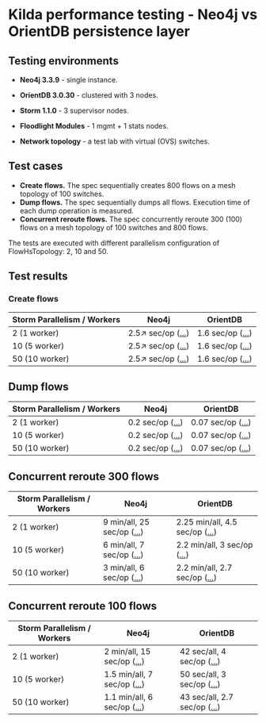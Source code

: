 # Kilda performance testing - Neo4j vs OrientDB persistence layer

## Testing environments
- **Neo4j 3.3.9** - single instance.
- **OrientDB 3.0.30** - clustered with 3 nodes. 


- **Storm 1.1.0** - 3 supervisor nodes.
- **Floodlight Modules** - 1 mgmt + 1 stats nodes.
- **Network topology** - a test lab with virtual (OVS) switches.

## Test cases
- **Create flows.** The spec sequentially creates 800 flows on a mesh topology of 100 switches.
- **Dump flows.** The spec sequentially dumps all flows. Execution time of each dump operation is measured.
- **Concurrent reroute flows.** The spec concurrently reroute 300 (100) flows on a mesh topology of 100 switches and 800 flows.

The tests are executed with different parallelism configuration of FlowHsTopology: 2, 10 and 50.

## Test results

### Create flows
|Storm Parallelism / Workers | Neo4j | OrientDB|
|---|---|---|
|2 (1 worker) | 2.5↗ sec/op ([...](neo4j_p2w1_flow_create_f800_s100_mimmax.png)) | 1.6 sec/op ([...](orientdb_p2w1_flow_create_f800_s100_mimmax.png))|
|10 (5 worker) | 2.5↗ sec/op ([...](neo4j_p10w5_flow_create_f800_s100_mimmax.png)) | 1.6 sec/op ([...](orientdb_p10w5_flow_create_f800_s100_mimmax.png))|
|50 (10 worker) | 2.5↗ sec/op ([...](neo4j_p50w10_flow_create_f800_s100_mimmax.png)) | 1.6 sec/op ([...](orientdb_p50w10_flow_create_f800_s100_mimmax.png))|
 
## Dump flows
|Storm Parallelism / Workers | Neo4j | OrientDB|
|---|---|---|
|2 (1 worker) | 0.2 sec/op ([...](neo4j_p2w1_flow_dump_f800_s100_mimmax.png)) | 0.07 sec/op ([...](orientdb_p2w1_flow_dump_f800_s100_mimmax.png))|
|10 (5 worker) | 0.2 sec/op ([...](neo4j_p10w5_flow_dump_f800_s100_mimmax.png)) | 0.07 sec/op ([...](orientdb_p10w5_flow_dump_f800_s100_mimmax.png))|
|50 (10 worker) | 0.2 sec/op ([...](neo4j_p50w10_flow_dump_f800_s100_mimmax.png)) | 0.07 sec/op ([...](orientdb_p50w10_flow_dump_f800_s100_mimmax.png))|

## Concurrent reroute 300 flows
|Storm Parallelism / Workers | Neo4j | OrientDB|
|---|---|---|
|2 (1 worker) | 9 min/all, 25 sec/op ([...](neo4j_p2w1_concurrent_reroute_of_300_flows_f800_s100_mimmax.png)) | 2.25 min/all, 4.5 sec/op ([...](orientdb_p2w1_concurrent_reroute_of_300_flows_f800_s100_mimmax.png))|
|10 (5 worker) | 6 min/all, 7 sec/op ([...](neo4j_p10w5_concurrent_reroute_of_300_flows_f800_s100_mimmax.png)) | 2.2 min/all, 3 sec/op ([...](orientdb_p10w5_concurrent_reroute_of_300_flows_f800_s100_mimmax.png))|
|50 (10 worker) | 3 min/all, 6 sec/op ([...](neo4j_p50w10_concurrent_reroute_of_300_flows_f800_s100_mimmax.png)) | 2.2 min/all, 2.7 sec/op ([...](orientdb_p50w10_concurrent_reroute_of_300_flows_f800_s100_mimmax.png))|

## Concurrent reroute 100 flows
|Storm Parallelism / Workers | Neo4j | OrientDB|
|---|---|---|
|2 (1 worker) | 2 min/all, 15 sec/op ([...](neo4j_p2w1_concurrent_reroute_of_100_flows_f800_s100_mimmax.png)) | 42 sec/all, 4 sec/op ([...](orientdb_p2w1_concurrent_reroute_of_100_flows_f800_s100_mimmax.png))|
|10 (5 worker) | 1.5 min/all, 7 sec/op ([...](neo4j_p10w5_concurrent_reroute_of_100_flows_f800_s100_mimmax.png)) | 50 sec/all, 3 sec/op ([...](orientdb_p10w5_concurrent_reroute_of_100_flows_f800_s100_mimmax.png))|
|50 (10 worker) | 1.1  min/all, 6 sec/op ([...](neo4j_p50w10_concurrent_reroute_of_100_flows_f800_s100_mimmax.png)) | 43 sec/all, 2.7 sec/op ([...](orientdb_p50w10_concurrent_reroute_of_100_flows_f800_s100_mimmax.png))|
